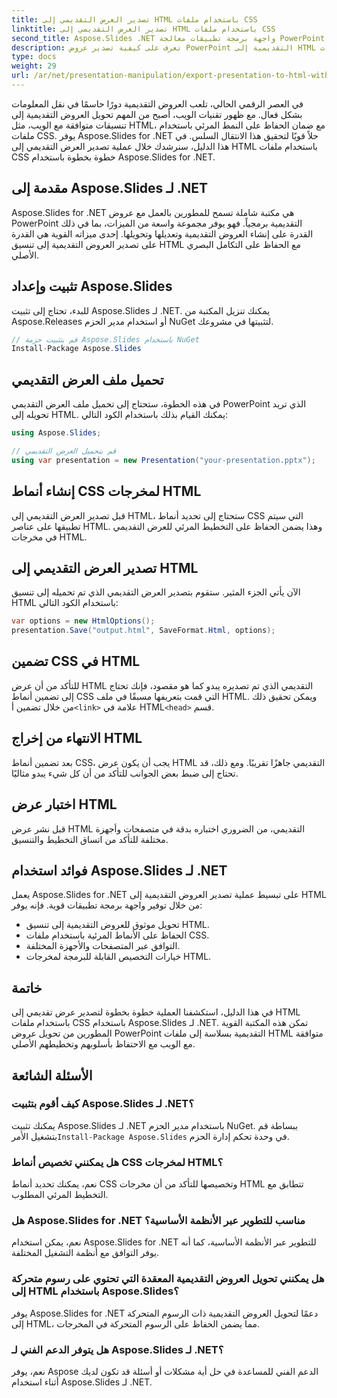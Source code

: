 ```yaml
---
title: تصدير العرض التقديمي إلى HTML باستخدام ملفات CSS
linktitle: تصدير العرض التقديمي إلى HTML باستخدام ملفات CSS
second_title: Aspose.Slides .NET واجهة برمجة تطبيقات معالجة PowerPoint
description: تعرف على كيفية تصدير عروض PowerPoint التقديمية إلى HTML باستخدام ملفات CSS باستخدام Aspose.Slides لـ .NET. دليل خطوة بخطوة للتحويل السلس. الحفاظ على الأسلوب والتخطيط!
type: docs
weight: 29
url: /ar/net/presentation-manipulation/export-presentation-to-html-with-css-files/
---
```


في العصر الرقمي الحالي، تلعب العروض التقديمية دورًا حاسمًا في نقل المعلومات بشكل فعال. مع ظهور تقنيات الويب، أصبح من المهم تحويل العروض التقديمية إلى تنسيقات متوافقة مع الويب، مثل HTML، مع ضمان الحفاظ على النمط المرئي باستخدام ملفات CSS. يوفر Aspose.Slides for .NET حلاً قويًا لتحقيق هذا الانتقال السلس. في هذا الدليل، سنرشدك خلال عملية تصدير العرض التقديمي إلى HTML باستخدام ملفات CSS خطوة بخطوة باستخدام Aspose.Slides for .NET.

## مقدمة إلى Aspose.Slides لـ .NET

Aspose.Slides for .NET هي مكتبة شاملة تسمح للمطورين بالعمل مع عروض PowerPoint التقديمية برمجياً. فهو يوفر مجموعة واسعة من الميزات، بما في ذلك القدرة على إنشاء العروض التقديمية وتعديلها وتحويلها. إحدى ميزاته القوية هي القدرة على تصدير العروض التقديمية إلى تنسيق HTML مع الحفاظ على التكامل البصري الأصلي.

## تثبيت وإعداد Aspose.Slides

للبدء، تحتاج إلى تثبيت Aspose.Slides لـ .NET. يمكنك تنزيل المكتبة من Aspose.Releases أو استخدام مدير الحزم NuGet لتثبيتها في مشروعك.

```csharp
// قم بتثبيت حزمة Aspose.Slides باستخدام NuGet
Install-Package Aspose.Slides
```

## تحميل ملف العرض التقديمي

في هذه الخطوة، ستحتاج إلى تحميل ملف العرض التقديمي PowerPoint الذي تريد تحويله إلى HTML. يمكنك القيام بذلك باستخدام الكود التالي:

```csharp
using Aspose.Slides;

// قم بتحميل العرض التقديمي
using var presentation = new Presentation("your-presentation.pptx");
```

## إنشاء أنماط CSS لمخرجات HTML

قبل تصدير العرض التقديمي إلى HTML، ستحتاج إلى تحديد أنماط CSS التي سيتم تطبيقها على عناصر HTML. وهذا يضمن الحفاظ على التخطيط المرئي للعرض التقديمي في مخرجات HTML.

## تصدير العرض التقديمي إلى HTML

الآن يأتي الجزء المثير. ستقوم بتصدير العرض التقديمي الذي تم تحميله إلى تنسيق HTML باستخدام الكود التالي:

```csharp
var options = new HtmlOptions();
presentation.Save("output.html", SaveFormat.Html, options);
```

## تضمين CSS في HTML

 للتأكد من أن عرض HTML التقديمي الذي تم تصديره يبدو كما هو مقصود، فإنك تحتاج إلى تضمين أنماط CSS التي قمت بتعريفها مسبقًا في ملف HTML. ويمكن تحقيق ذلك من خلال تضمين أ`<link>` علامة في HTML`<head>` قسم.

## الانتهاء من إخراج HTML

بعد تضمين أنماط CSS، يجب أن يكون عرض HTML التقديمي جاهزًا تقريبًا. ومع ذلك، قد تحتاج إلى ضبط بعض الجوانب للتأكد من أن كل شيء يبدو مثاليًا.

## اختبار عرض HTML

قبل نشر عرض HTML التقديمي، من الضروري اختباره بدقة في متصفحات وأجهزة مختلفة للتأكد من اتساق التخطيط والتنسيق.

## فوائد استخدام Aspose.Slides لـ .NET

يعمل Aspose.Slides for .NET على تبسيط عملية تصدير العروض التقديمية إلى HTML من خلال توفير واجهة برمجة تطبيقات قوية. فإنه يوفر:

- تحويل موثوق للعروض التقديمية إلى تنسيق HTML.
- الحفاظ على الأنماط المرئية باستخدام ملفات CSS.
- التوافق عبر المتصفحات والأجهزة المختلفة.
- خيارات التخصيص القابلة للبرمجة لمخرجات HTML.

## خاتمة

في هذا الدليل، استكشفنا العملية خطوة بخطوة لتصدير عرض تقديمي إلى HTML باستخدام ملفات CSS باستخدام Aspose.Slides لـ .NET. تمكن هذه المكتبة القوية المطورين من تحويل عروض PowerPoint التقديمية بسلاسة إلى ملفات HTML متوافقة مع الويب مع الاحتفاظ بأسلوبهم وتخطيطهم الأصلي.


## الأسئلة الشائعة

### كيف أقوم بتثبيت Aspose.Slides لـ .NET؟

 يمكنك تثبيت Aspose.Slides لـ .NET باستخدام مدير الحزم NuGet. ببساطة قم بتشغيل الأمر`Install-Package Aspose.Slides` في وحدة تحكم إدارة الحزم.

### هل يمكنني تخصيص أنماط CSS لمخرجات HTML؟

نعم، يمكنك تحديد أنماط CSS وتخصيصها للتأكد من أن مخرجات HTML تتطابق مع التخطيط المرئي المطلوب.

### هل Aspose.Slides for .NET مناسب للتطوير عبر الأنظمة الأساسية؟

نعم، يمكن استخدام Aspose.Slides for .NET للتطوير عبر الأنظمة الأساسية، كما أنه يوفر التوافق مع أنظمة التشغيل المختلفة.

### هل يمكنني تحويل العروض التقديمية المعقدة التي تحتوي على رسوم متحركة إلى HTML باستخدام Aspose.Slides؟

يوفر Aspose.Slides for .NET دعمًا لتحويل العروض التقديمية ذات الرسوم المتحركة إلى HTML، مما يضمن الحفاظ على الرسوم المتحركة في المخرجات.

### هل يتوفر الدعم الفني لـ Aspose.Slides لـ .NET؟

نعم، يوفر Aspose الدعم الفني للمساعدة في حل أية مشكلات أو أسئلة قد تكون لديك أثناء استخدام Aspose.Slides لـ .NET.
